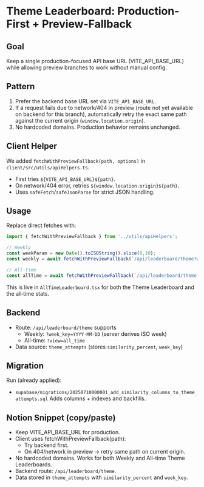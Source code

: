 # Theme Leaderboard: Production-First + Preview-Fallback

## Goal
Keep a single production-focused API base URL (VITE_API_BASE_URL) while allowing preview branches to work without manual config.

## Pattern
1. Prefer the backend base URL set via `VITE_API_BASE_URL`.
2. If a request fails due to network/404 in preview (route not yet available on backend for this branch), automatically retry the exact same path against the current origin (`window.location.origin`).
3. No hardcoded domains. Production behavior remains unchanged.

## Client Helper
We added `fetchWithPreviewFallback(path, options)` in `client/src/utils/apiHelpers.ts`.
- First tries `${VITE_API_BASE_URL}${path}`.
- On network/404 error, retries `${window.location.origin}${path}`.
- Uses `safeFetch`/`safeJsonParse` for strict JSON handling.

## Usage
Replace direct fetches with:
```ts
import { fetchWithPreviewFallback } from '../utils/apiHelpers';

// Weekly
const weekParam = new Date().toISOString().slice(0,10);
const weekly = await fetchWithPreviewFallback(`/api/leaderboard/theme?week_key=${encodeURIComponent(weekParam)}&min_attempts=1`);

// All-time
const allTime = await fetchWithPreviewFallback(`/api/leaderboard/theme?view=all_time&min_attempts=1`);
```

This is live in `AllTimeLeaderboard.tsx` for both the Theme Leaderboard and the all‑time stats.

## Backend
- Route: `/api/leaderboard/theme` supports
  - Weekly: `?week_key=YYYY-MM-DD` (server derives ISO week)
  - All-time: `?view=all_time`
- Data source: `theme_attempts` (stores `similarity_percent`, `week_key`)

## Migration
Run (already applied):
- `supabase/migrations/20250710000001_add_similarity_columns_to_theme_attempts.sql`
Adds columns + indexes and backfills.

## Notion Snippet (copy/paste)
- Keep VITE_API_BASE_URL for production.
- Client uses fetchWithPreviewFallback(path):
  - Try backend first.
  - On 404/network in preview → retry same path on current origin.
- No hardcoded domains. Works for both Weekly and All-time Theme Leaderboards.
- Backend route: `/api/leaderboard/theme`.
- Data stored in `theme_attempts` with `similarity_percent` and `week_key`. 